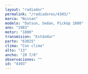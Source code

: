 ```yaml
---
layout: "radiador"
permalink: "/radiadores/4303/"
marca: "Nissan"
modelo: "Datsun, Sedan, PickUp 1800"
ano: "1983"
motor: "1800"
transmision: "Estándar"
parte: "63025"
clima: "Con clima"
alto: "13"
ancho: "20 7/8"
observaciones: ""
id: "4303"
---
```


